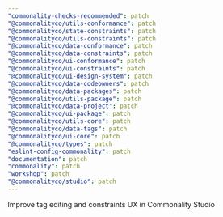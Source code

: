 ```yaml
---
"commonality-checks-recommended": patch
"@commonalityco/utils-conformance": patch
"@commonalityco/state-constraints": patch
"@commonalityco/utils-constraints": patch
"@commonalityco/data-conformance": patch
"@commonalityco/data-constraints": patch
"@commonalityco/ui-conformance": patch
"@commonalityco/ui-constraints": patch
"@commonalityco/ui-design-system": patch
"@commonalityco/data-codeowners": patch
"@commonalityco/data-packages": patch
"@commonalityco/utils-package": patch
"@commonalityco/data-project": patch
"@commonalityco/ui-package": patch
"@commonalityco/utils-core": patch
"@commonalityco/data-tags": patch
"@commonalityco/ui-core": patch
"@commonalityco/types": patch
"eslint-config-commonality": patch
"documentation": patch
"commonality": patch
"workshop": patch
"@commonalityco/studio": patch
---
```


Improve tag editing and constraints UX in Commonality Studio
